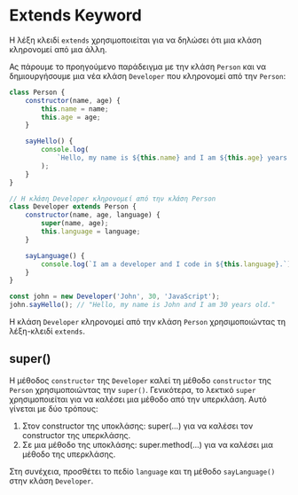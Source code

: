 # Extends Keyword

Η λέξη κλειδί `extends` χρησιμοποιείται για να δηλώσει ότι μια κλάση κληρονομεί από μια άλλη.

Ας πάρουμε το προηγούμενο παράδειγμα με την κλάση `Person` και να δημιουργήσουμε μια νέα κλάση `Developer` που κληρονομεί από την `Person`:

```javascript
class Person {
    constructor(name, age) {
        this.name = name;
        this.age = age;
    }

    sayHello() {
        console.log(
            `Hello, my name is ${this.name} and I am ${this.age} years old.`
        );
    }
}

// Η κλάση Developer κληρονομεί από την κλάση Person
class Developer extends Person {
    constructor(name, age, language) {
        super(name, age);
        this.language = language;
    }

    sayLanguage() {
        console.log(`I am a developer and I code in ${this.language}.`);
    }
}

const john = new Developer('John', 30, 'JavaScript');
john.sayHello(); // "Hello, my name is John and I am 30 years old."
```

Η κλάση `Developer` κληρονομεί από την κλάση `Person` χρησιμοποιώντας τη λέξη-κλειδί `extends`.

## super()

Η μέθοδος `constructor` της `Developer` καλεί τη μέθοδο `constructor` της `Person` χρησιμοποιώντας την `super()`. Γενικότερα, το λεκτικό `super` χρησιμοποιείται για να καλέσει μια μέθοδο από την υπερκλάση. Αυτό γίνεται με δύο τρόπους:

1. Στον constructor της υποκλάσης: super(...) για να καλέσει τον constructor της υπερκλάσης.
2. Σε μια μέθοδο της υποκλάσης: super.method(...) για να καλέσει μια μέθοδο της υπερκλάσης.

Στη συνέχεια, προσθέτει το πεδίο `language` και τη μέθοδο `sayLanguage()` στην κλάση `Developer`.
